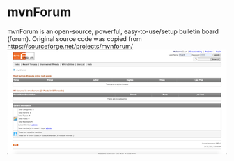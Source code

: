 # mvnForum
mvnForum is an open-source, powerful, easy-to-use/setup bulletin board (forum). Original source code was copied from https://sourceforge.net/projects/mvnforum/
![mvnForum](mvnforum.png "mvnForum") 